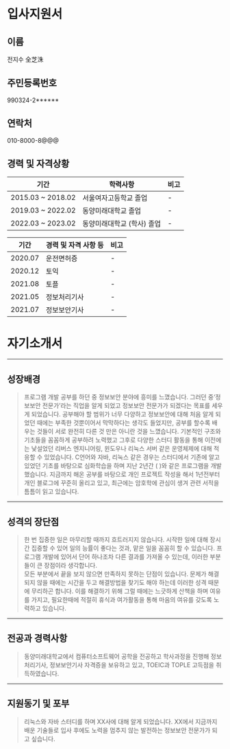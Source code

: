 # 입사지원서

## 이름
전지수 全芝洙

## 주민등록번호
990324-2******

## 연락처
010-8000-8@@@

## 경력 및 자격상황

|기간|학력사항|비고|
|---|---|---|
|2015.03 ~ 2018.02|서울여자고등학교 졸업|-|
|2019.03 ~ 2022.02|동양미래대학교 졸업|-|
|2022.03 ~ 2023.02|동양미래대학교 (학사) 졸업|-|

|기간|경력 및 자격 사항 등|비고|
|-----|-------------|--|
|2020.07|운전면허증|-|
|2020.12|토익|-|
|2021.08|토플|-|
|2021.05|정보처리기사|-|
|2021.07|정보보안기사|-|

# 자기소개서
----

## 성장배경

> 프로그램 개발 공부를 하던 중 정보보안 분야에 흥미를 느꼈습니다. 그러던 중‘정보보안 전문가’라는 직업을 알게 되었고 정보보안 전문가가 되겠다는 목표를 세우게 되었습니다. 공부해야 할 범위가 너무 다양하고 정보보안에 대해 처음 알게 되었던 때에는 부족한 것뿐이어서 막막하다는 생각도 들었지만, 공부를 할수록 배우는 것들이 서로 완전히 다른 것 만은 아니란 것을 느꼈습니다. 기본적인 구조와 기초들을 꼼꼼하게 공부하려 노력했고 그후로 다양한 스터디 활동을 통해 이전에는 낯설었던 리버스 엔지니어링, 윈도우나 리눅스 서버 같은 운영체제에 대해 적응할 수 있었습니다. C언어와 자바, 리눅스 같은 경우는 스터디에서 기존에 알고 있었던 기초를 바탕으로 심화학습을 하며 지난 2년간 (   )와 같은 프로그램을 개발했습니다. 지금까지 해온 공부를 바탕으로 개인 프로젝트 작성을 해서 1년전부터 개인 블로그에 꾸준히 올리고 있고, 최근에는 암호학에 관심이 생겨 관련 서적을 틈틈이 읽고 있습니다. 
----

## 성격의 장단점

> 한 번 집중한 일은 마무리할 때까지 흐트러지지 않습니다. 시작한 일에 대해 장시간 집중할 수 있어 일의 능률이 좋다는 것과, 맡은 일을 꼼꼼히 할 수 있습니다. 프로그램 개발에 있어서 단어 하나조차 다른 결과를 가져올 수 있는데, 이러한 부분들이 큰 장점이라 생각합니다.  
모든 부분에서 끝을 보지 않으면 만족하지 못하는 단점이 있습니다. 문제가 해결되지 않을 때에는 시간을 두고 해결방법을 찾기도 해야 하는데 이러한 성격 때문에 무리하곤 합니다. 이를 해결하기 위해 그럴 때에는 느긋하게 산책을 하며 여유를 가지고, 필요한때에 적절히 휴식과 여가활동을 통해 마음의 여유를 갖도록 노력하고 있습니다.
----


## 전공과 경력사항
>동양미래대학교에서 컴퓨터소프트웨어 공학을 전공하고 학사과정을 진행해 정보처리기사, 정보보안기사 자격증을 보유하고 있고, TOEIC과 TOPLE 고득점을 취득하였습니다. 
----

## 지원동기 및 포부
> 리눅스와 자바 스터디를 하며 XX사에 대해 알게 되었습니다. XX에서 지금까지 배운 기술들로 입사 후에도 노력을 멈추지 않는 발전하는 정보보안 전문가가 되고 싶습니다.
